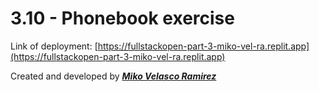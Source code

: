 # 3.10 - Phonebook exercise
Link of deployment: [https://fullstackopen-part-3-miko-vel-ra.replit.app](https://fullstackopen-part-3-miko-vel-ra.replit.app)

Created and developed by [_**Miko Velasco Ramirez**_](https://github.com/MikoVelascoRamirez)
